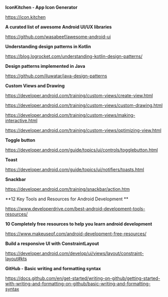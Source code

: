 **IconKitchen - App Icon Generator**

https://icon.kitchen

**A curated list of awesome Android UI/UX libraries**

https://github.com/wasabeef/awesome-android-ui

**Understanding design patterns in Kotlin**

https://blog.logrocket.com/understanding-kotlin-design-patterns/

**Design patterns implemented in Java**

https://github.com/iluwatar/java-design-patterns

**Custom Views and Drawing**

https://developer.android.com/training/custom-views/create-view.html

https://developer.android.com/training/custom-views/custom-drawing.html

https://developer.android.com/training/custom-views/making-interactive.html

https://developer.android.com/training/custom-views/optimizing-view.html

**Toggle button**

https://developer.android.com/guide/topics/ui/controls/togglebutton.html

**Toast**

https://developer.android.com/guide/topics/ui/notifiers/toasts.html

**Snackbar**

https://developer.android.com/training/snackbar/action.htm

**12 Key Tools and Resources for Android Development **

https://www.developerdrive.com/best-android-development-tools-resources/

**10 Completely free resources to help you learn android development**

https://www.makeuseof.com/android-development-free-resources/

**Build a responsive UI with ConstraintLayout**

https://developer.android.com/develop/ui/views/layout/constraint-layout#kts

**GitHub - Basic writing and formatting syntax**

https://docs.github.com/en/get-started/writing-on-github/getting-started-with-writing-and-formatting-on-github/basic-writing-and-formatting-syntax
